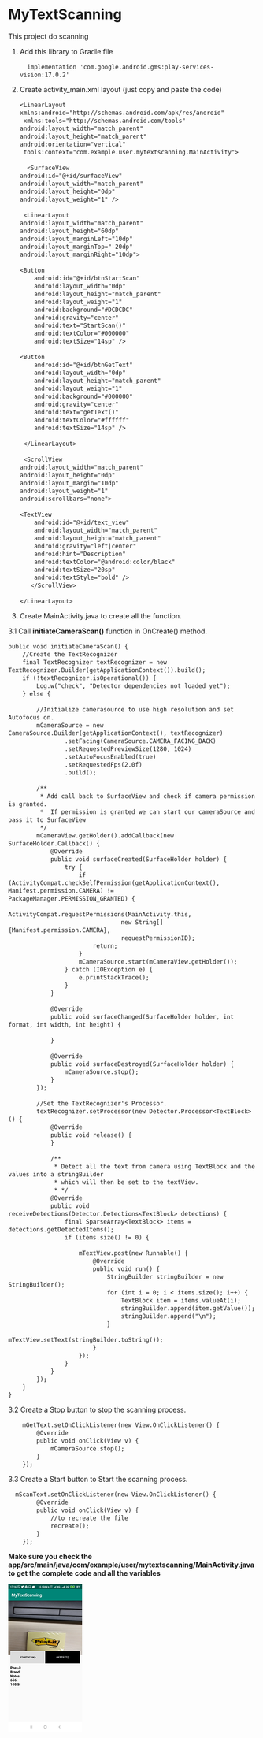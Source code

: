 # MyTextScanning
This project do scanning 


1. Add this library to Gradle file

         implementation 'com.google.android.gms:play-services-vision:17.0.2'

2.  Create activity_main.xml layout (just copy and paste the code)


        <LinearLayout xmlns:android="http://schemas.android.com/apk/res/android"
         xmlns:tools="http://schemas.android.com/tools"
        android:layout_width="match_parent"
        android:layout_height="match_parent"
        android:orientation="vertical"
         tools:context="com.example.user.mytextscanning.MainActivity">

          <SurfaceView
        android:id="@+id/surfaceView"
        android:layout_width="match_parent"
        android:layout_height="0dp"
        android:layout_weight="1" />

         <LinearLayout
        android:layout_width="match_parent"
        android:layout_height="60dp"
        android:layout_marginLeft="10dp"
        android:layout_marginTop="-20dp"
        android:layout_marginRight="10dp">

        <Button
            android:id="@+id/btnStartScan"
            android:layout_width="0dp"
            android:layout_height="match_parent"
            android:layout_weight="1"
            android:background="#DCDCDC"
            android:gravity="center"
            android:text="StartScan()"
            android:textColor="#000000"
            android:textSize="14sp" />

        <Button
            android:id="@+id/btnGetText"
            android:layout_width="0dp"
            android:layout_height="match_parent"
            android:layout_weight="1"
            android:background="#000000"
            android:gravity="center"
            android:text="getText()"
            android:textColor="#ffffff"
            android:textSize="14sp" />

         </LinearLayout>

         <ScrollView
        android:layout_width="match_parent"
        android:layout_height="0dp"
        android:layout_margin="10dp"
        android:layout_weight="1"
        android:scrollbars="none">

        <TextView
            android:id="@+id/text_view"
            android:layout_width="match_parent"
            android:layout_height="match_parent"
            android:gravity="left|center"
            android:hint="Description"
            android:textColor="@android:color/black"
            android:textSize="20sp"
            android:textStyle="bold" />
           </ScrollView>

        </LinearLayout>

3.  Create MainActivity.java to create all the function.

   3.1 Call **initiateCameraScan()** function in OnCreate() method.

    public void initiateCameraScan() {
        //Create the TextRecognizer
        final TextRecognizer textRecognizer = new TextRecognizer.Builder(getApplicationContext()).build();
        if (!textRecognizer.isOperational()) {
            Log.w("check", "Detector dependencies not loaded yet");
        } else {

            //Initialize camerasource to use high resolution and set Autofocus on.
            mCameraSource = new CameraSource.Builder(getApplicationContext(), textRecognizer)
                    .setFacing(CameraSource.CAMERA_FACING_BACK)
                    .setRequestedPreviewSize(1280, 1024)
                    .setAutoFocusEnabled(true)
                    .setRequestedFps(2.0f)
                    .build();

            /**
             * Add call back to SurfaceView and check if camera permission is granted.
             *  If permission is granted we can start our cameraSource and pass it to SurfaceView
             */
            mCameraView.getHolder().addCallback(new SurfaceHolder.Callback() {
                @Override
                public void surfaceCreated(SurfaceHolder holder) {
                    try {
                        if (ActivityCompat.checkSelfPermission(getApplicationContext(), Manifest.permission.CAMERA) !=              PackageManager.PERMISSION_GRANTED) {
                            ActivityCompat.requestPermissions(MainActivity.this,
                                    new String[]{Manifest.permission.CAMERA},
                                    requestPermissionID);
                            return;
                        }
                        mCameraSource.start(mCameraView.getHolder());
                    } catch (IOException e) {
                        e.printStackTrace();
                    }
                }

                @Override
                public void surfaceChanged(SurfaceHolder holder, int format, int width, int height) {

                }

                @Override
                public void surfaceDestroyed(SurfaceHolder holder) {
                    mCameraSource.stop();
                }
            });

            //Set the TextRecognizer's Processor.
            textRecognizer.setProcessor(new Detector.Processor<TextBlock>() {
                @Override
                public void release() {
                }

                /**
                 * Detect all the text from camera using TextBlock and the values into a stringBuilder
                 * which will then be set to the textView.
                 * */
                @Override
                public void receiveDetections(Detector.Detections<TextBlock> detections) {
                    final SparseArray<TextBlock> items = detections.getDetectedItems();
                    if (items.size() != 0) {

                        mTextView.post(new Runnable() {
                            @Override
                            public void run() {
                                StringBuilder stringBuilder = new StringBuilder();
                                for (int i = 0; i < items.size(); i++) {
                                    TextBlock item = items.valueAt(i);
                                    stringBuilder.append(item.getValue());
                                    stringBuilder.append("\n");
                                }
                                mTextView.setText(stringBuilder.toString());
                            }
                        });
                    }
                }
            });
        }
    }

  3.2 Create a Stop button to stop the scanning process.

        mGetText.setOnClickListener(new View.OnClickListener() {
            @Override
            public void onClick(View v) {
                mCameraSource.stop();
            }
        });

  3.3 Create a Start button to Start the scanning process.

      mScanText.setOnClickListener(new View.OnClickListener() {
            @Override
            public void onClick(View v) {
                //to recreate the file
                recreate();
            }
        });


**Make sure you check the app/src/main/java/com/example/user/mytextscanning/MainActivity.java to get the complete code and all the variables**

<img src="https://raw.githubusercontent.com/AlhaadiDev/MyTextScanning/master/app/src/main/res/drawable/main_scan.png"/>
